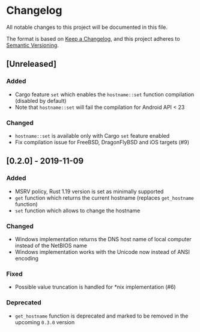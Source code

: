 # Changelog

All notable changes to this project will be documented in this file.

The format is based on [Keep a Changelog](https://keepachangelog.com/en/1.0.0/),
and this project adheres to [Semantic Versioning](https://semver.org/spec/v2.0.0.html).

## [Unreleased]

### Added

- Cargo feature `set` which enables the `hostname::set` function compilation (disabled by default)
- Note that `hostname::set` will fail the compilation for Android API < 23

### Changed

- `hostname::set` is available only with Cargo `set` feature enabled
- Fix compilation issue for FreeBSD, DragonFlyBSD and iOS targets (#9)

## [0.2.0] - 2019-11-09

### Added

- MSRV policy, Rust 1.19 version is set as minimally supported
- `get` function which returns the current hostname (replaces `get_hostname` function)
- `set` function which allows to change the hostname

### Changed

- Windows implementation returns the DNS host name of local computer instead of the NetBIOS name
- Windows implementation works with the Unicode now instead of ANSI encoding

### Fixed

- Possible value truncation is handled for *nix implementation (#6)

### Deprecated

- `get_hostname` function is deprecated and marked to be removed in the upcoming `0.3.0` version
